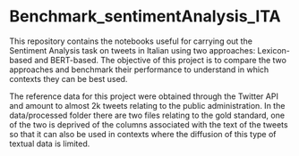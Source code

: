 # Benchmark_sentimentAnalysis_ITA

This repository contains the notebooks useful for carrying out the Sentiment Analysis task on tweets in Italian using two approaches: Lexicon-based and BERT-based.
The objective of this project is to compare the two approaches and benchmark their performance to understand in which contexts they can be best used.

The reference data for this project were obtained through the Twitter API and amount to almost 2k tweets relating to the public administration.
In the data/processed folder there are two files relating to the gold standard, one of the two is deprived of the columns associated with the text of the tweets so that it can also be used in contexts where the diffusion of this type of textual data is limited.
